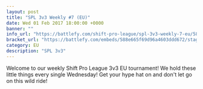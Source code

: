 ```yaml
---
layout: post
title: "SPL 3v3 Weekly #7 (EU)"
date: Wed 01 Feb 2017 18:00:00 +0000
banner: ""
info_url: "https://battlefy.com/shift-pro-league/spl-3v3-weekly-7-eu/588e665f69d96a4603ddd672/info"
bracket_url: "https://battlefy.com/embeds/588e665f69d96a4603ddd672/stage/588e665f69d96a4603ddd673"
category: EU
description: "SPL 3v3"
---
```


Welcome to our weekly Shift Pro League 3v3 EU tournament! We hold these little things every single Wednesday! Get your hype hat on and don't let go on this wild ride!
